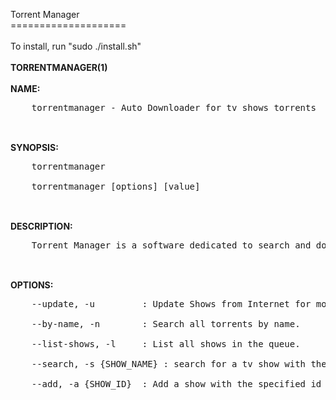 Torrent Manager<br/>
====================<br/>
<br/>
To install, run "sudo ./install.sh"<br/>
<br/>
<b>TORRENTMANAGER(1)</b><br/>
<br/>
<b>NAME:</b><br/>
<pre>
	torrentmanager - Auto Downloader for tv shows torrents<br/>
</pre>
<br/>
<b>SYNOPSIS:</b><br/>
<pre>
	torrentmanager<br/>
	torrentmanager [options] [value]<br/>
</pre>
<br/>
<b>DESCRIPTION:</b><br/>
<pre>
	Torrent Manager is a software dedicated to search and download the tv shows you watch daily. It must be preloaded with the shows you want it to search (see: --search and --add). It relies on Deluged torrent and deluge-console, all which will be installed with this software.<br/>
</pre>
<br/>
<b>OPTIONS:</b><br/>
<pre>
	--update, -u		 : Update Shows from Internet for more actual data.<br/>
	--by-name, -n		 : Search all torrents by name.<br/>
	--list-shows, -l	 : List all shows in the queue.<br/>
	--search, -s {SHOW_NAME} : search for a tv show with the specified name. It returns a list with id and name. It also gives the imbd reference number to check the show.<br/>
	--add, -a {SHOW_ID}	 : Add a show with the specified id to the list. To find the show id, use --search {SHOW NAME}.<br/>
</pre>

